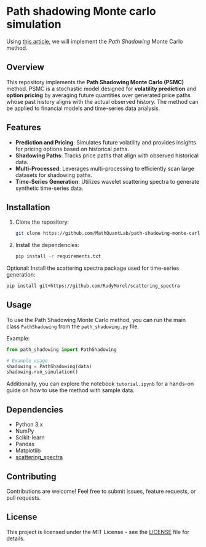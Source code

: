 # Path shadowing Monte carlo simulation
Using [this article](https://github.com/M2QF/path-shadowing-monte-carlo/blob/main/Article.pdf), we will implement the _Path Shadowing_ Monte Carlo method.

## Overview

This repository implements the **Path Shadowing Monte Carlo (PSMC)** method. PSMC is a stochastic model designed for **volatility prediction** and **option pricing** by averaging future quantities over generated price paths whose past history aligns with the actual observed history. The method can be applied to financial models and time-series data analysis.

## Features

- **Prediction and Pricing**: Simulates future volatility and provides insights for pricing options based on historical paths.
- **Shadowing Paths**: Tracks price paths that align with observed historical data.
- **Multi-Processed**: Leverages multi-processing to efficiently scan large datasets for shadowing paths.
- **Time-Series Generation**: Utilizes wavelet scattering spectra to generate synthetic time-series data.

## Installation

1. Clone the repository:
   ```bash
   git clone https://github.com/MathQuantLab/path-shadowing-monte-carlo.git
   ```
2. Install the dependencies:
   ```bash
   pip install -r requirements.txt
   ```

Optional: Install the scattering spectra package used for time-series generation:
   ```bash
   pip install git+https://github.com/RudyMorel/scattering_spectra
   ```

## Usage

To use the Path Shadowing Monte Carlo method, you can run the main class `PathShadowing` from the `path_shadowing.py` file.

Example:

```python
from path_shadowing import PathShadowing

# Example usage
shadowing = PathShadowing(data)
shadowing.run_simulation()
```

Additionally, you can explore the notebook `tutorial.ipynb` for a hands-on guide on how to use the method with sample data.

## Dependencies

- Python 3.x
- NumPy
- Scikit-learn
- Pandas
- Matplotlib
- [scattering_spectra](https://github.com/RudyMorel/scattering_spectra)

## Contributing

Contributions are welcome! Feel free to submit issues, feature requests, or pull requests.

## License

This project is licensed under the MIT License - see the [LICENSE](./LICENSE.md) file for details.
